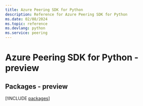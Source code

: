 ```yaml
---
title: Azure Peering SDK for Python
description: Reference for Azure Peering SDK for Python
ms.date: 02/08/2024
ms.topic: reference
ms.devlang: python
ms.service: peering
---
```

# Azure Peering SDK for Python - preview
## Packages - preview
[!INCLUDE [packages](peering-index.md)]